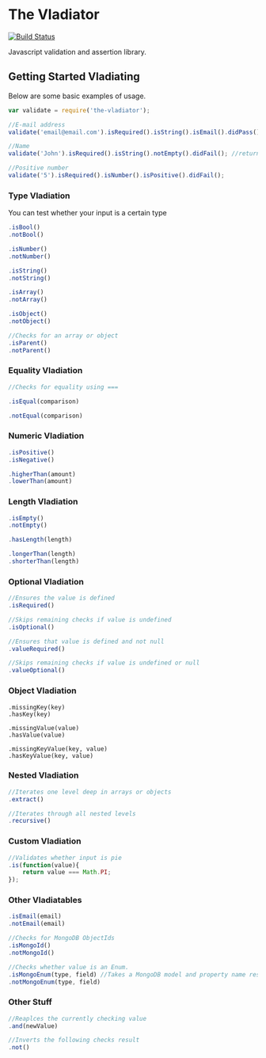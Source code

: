 # The Vladiator

[![Build Status](http://bamboo.vmlweb.co.uk:8085/plugins/servlet/wittified/build-status/OPEN-VLAD)](http://bamboo.vmlweb.co.uk:8085/browse/OPEN-VLAD)

Javascript validation and assertion library.

## Getting Started Vladiating

Below are some basic examples of usage.

```javascript
var validate = require('the-vladiator');

//E-mail address
validate('email@email.com').isRequired().isString().isEmail().didPass(); //returns true if passed validation

//Name
validate('John').isRequired().isString().notEmpty().didFail(); //returns true if failed validation

//Positive number
validate('5').isRequired().isNumber().isPositive().didFail();
```

### Type Vladiation

You can test whether your input is a certain type

```javascript
.isBool()
.notBool()

.isNumber()
.notNumber()

.isString()
.notString()

.isArray()
.notArray()

.isObject()
.notObject()

//Checks for an array or object
.isParent()
.notParent()
```

### Equality Vladiation

```javascript
//Checks for equality using ===

.isEqual(comparison)

.notEqual(comparison)
```

### Numeric Vladiation

```javascript
.isPositive()
.isNegative()

.higherThan(amount)
.lowerThan(amount)
```

### Length Vladiation

```javascript
.isEmpty()
.notEmpty()

.hasLength(length)

.longerThan(length)
.shorterThan(length)
```

### Optional Vladiation

```javascript
//Ensures the value is defined
.isRequired()

//Skips remaining checks if value is undefined
.isOptional()

//Ensures that value is defined and not null
.valueRequired()

//Skips remaining checks if value is undefined or null
.valueOptional()
```

### Object Vladiation

```javasript
.missingKey(key)
.hasKey(key)

.missingValue(value)
.hasValue(value)

.missingKeyValue(key, value)
.hasKeyValue(key, value)
```

### Nested Vladiation

```javascript
//Iterates one level deep in arrays or objects
.extract()

//Iterates through all nested levels
.recursive()
```

### Custom Vladiation

```javascript
//Validates whether input is pie
.is(function(value){
	return value === Math.PI;
});
```

### Other Vladiatables

```javascript
.isEmail(email)
.notEmail(email)

//Checks for MongoDB ObjectIds
.isMongoId()
.notMongoId()

//Checks whether value is an Enum.
.isMongoEnum(type, field) //Takes a MongoDB model and property name respectively
.notMongoEnum(type, field)
```

### Other Stuff

```javascript
//Reaplces the currently checking value
.and(newValue)

//Inverts the following checks result
.not()
```